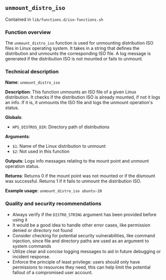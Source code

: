 ## `unmount_distro_iso`

Contained in `lib/functions.d/iso-functions.sh`

### Function overview

The `unmount_distro_iso` function is used for unmounting distribution ISO files in Linux operating system. It takes in a string that defines the distribution and unmounts the corresponding ISO file. A log message is generated if the distribution ISO is not mounted or fails to unmount.

### Technical description

**Name**: 
`unmount_distro_iso`

**Description**: 
This function unmounts an ISO file of a given Linux distribution. It checks if the distribution ISO is already mounted, if not it logs an info. If it is, it unmounts the ISO file and logs the unmount operation's status.

**Globals**:
- `HPS_DISTROS_DIR`: Directory path of distributions

**Arguments**:
- `$1`: Name of the Linux distribution to unmount
- `$2`: Not used in this function

**Outputs**: 
Logs info messages relating to the mount point and unmount operation status.

**Returns**: 
Returns 0 if the mount point was not mounted or if the dismount was successful. Returns 1 if it fails to unmount the distribution ISO.

**Example usage**: 
`unmount_distro_iso ubuntu-20`

### Quality and security recommendations

- Always verify if the `DISTRO_STRING` argument has been provided before using it
- It would be a good idea to handle other error cases, like permission denied or directory not found
- Consider checking for potential security vulnerabilities, like command injection, since file and directory paths are used as an argument to system commands
- Utilize clear and concise logging messages to aid in future debugging or incident response.
- Enforce the principle of least privilege: users should only have permissions to resources they need, this can help limit the potential fallout of a compromised user account.


